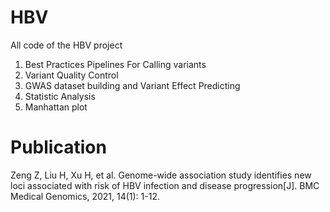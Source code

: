 # HBV

All code of the HBV project

1. Best Practices Pipelines For Calling variants
2. Variant Quality Control
3. GWAS dataset building and Variant Effect Predicting
4. Statistic Analysis
5. Manhattan plot

# Publication

Zeng Z, Liu H, Xu H, et al. Genome-wide association study identifies new loci associated with risk of HBV infection and disease progression[J]. BMC Medical Genomics, 2021, 14(1): 1-12.
